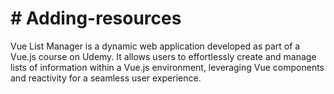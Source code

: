 # # Adding-resources

Vue List Manager is a dynamic web application developed as part of a Vue.js course on Udemy. It allows users to effortlessly create and manage lists of information within a Vue.js environment, leveraging Vue components and reactivity for a seamless user experience.
